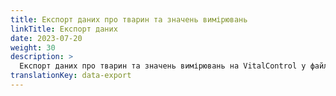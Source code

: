 ```yaml
---
title: Експорт даних про тварин та значень вимірювань
linkTitle: Експорт даних
date: 2023-07-20
weight: 30
description: >
  Експорт даних про тварин та значень вимірювань на VitalControl у файли даних CVS.
translationKey: data-export
---
```


